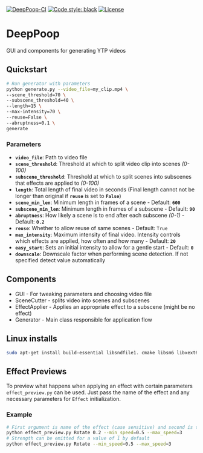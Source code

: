 [![DeepPoop-CI](https://circleci.com/gh/YTPgen/DeepPoop.svg?style=shield&circle-token=34e5679a4cd6be8e1be9be66e5f7cd0f76490976)](https://app.circleci.com/pipelines/github/YTPgen)
[![Code style: black](https://img.shields.io/badge/code%20style-black-000000.svg)](https://github.com/psf/black)
[![License](https://img.shields.io/badge/License-Apache%202.0-blue.svg)](https://opensource.org/licenses/Apache-2.0)

# DeepPoop
GUI and components for generating YTP videos

## Quickstart

```bash
# Run generator with parameters
python generate.py --video_file=my_clip.mp4 \
--scene_threshold=70 \
--subscene_threshold=40 \
--length=15 \
--max-intensity=70 \
--reuse=False \
--abruptness=0.1 \
generate
```

### Parameters

* **`video_file`**: Path to video file
* **`scene_threshold`**: Threshold at which to split video clip into scenes *(0-100)*
* **`subscene_threshold`**: Threshold at which to split scenes into subscenes that effects are applied to *(0-100)*
* **`length`**: Total length of final video in seconds (Final length cannot not be longer than original if **`reuse`** is set to **`False`**)
* **`scene_min_len`**: Minimum length in frames of a scene - Default: **`600`**
* **`subscene_min_len`**: Minimum length in frames of a subscene - Default: **`90`**
* **`abruptness`**: How likely a scene is to end after each subscene *(0-1)* - Default: **`0.2`**
* **`reuse`**: Whether to allow reuse of same scenes - Default: `True`
* **`max_intensity`**: Maximum intensity of final video. Intensity controls which effects are applied, how often and how many - Default: **`20`**
* **`easy_start`**: Sets an initial intensity to allow for a gentle start - Default: **`0`**
* **`downscale`**: Downscale factor when performing scene detection. If not specified detect value automatically 

## Components

* GUI - For tweaking parameters and choosing video file
* SceneCutter - splits video into scenes and subscenes
* EffectApplier - Applies an appropriate effect to a subscene (might be no effect)
* Generator - Main class responsible for application flow

## Linux installs

```bash
sudo apt-get install build-essential libsndfile1. cmake libsm6 libxext6 libxrender-dev ffmpeg 
```

## Effect Previews

To preview what happens when applying an effect with certain parameters `effect_preview.py` can be used. Just pass the name of the effect and any necessary parameters for `Effect` initialization.

### Example

```bash
# First argument is name of the effect (case sensitive) and second is the strength 0-1 followed by any kwargs of the effect
python effect_preview.py Rotate 0.2 --min_speed=0.5 --max_speed=3
# Strength can be emitted for a value of 1 by default
python effect_preview.py Rotate --min_speed=0.5 --max_speed=3
```